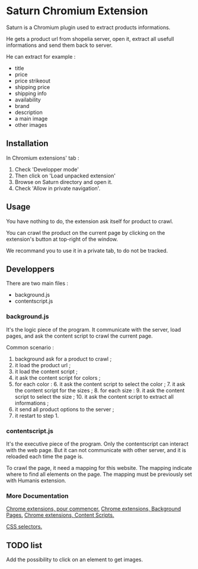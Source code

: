 
Saturn Chromium Extension
=========================

Saturn is a Chromium plugin used to extract products informations.
  
He gets a product url from shopelia server, open it, extract all usefull informations and send them back to server.
  
He can extract for example :

- title
- price
- price strikeout
- shipping price
- shipping info
- availability
- brand
- description
- a main image
- other images

Installation
------------
  
In Chromium extensions' tab :

1. Check 'Developper mode'
2. Then click on 'Load unpacked extension'
3. Browse on Saturn directory and open it.
4. Check 'Allow in private navigation'.

Usage
-----
  
You have nothing to do, the extension ask itself for product to crawl.
  
You can crawl the product on the current page by clicking on the extension's button at top-right of the window.

We recommand you to use it in a private tab, to do not be tracked.

Developpers
-----------

There are two main files :

- background.js
- contentscript.js

### background.js

It's the logic piece of the program.
It communicate with the server, load pages, and ask the content script to crawl the current page.

Common scenario :

1. background ask for a product to crawl ;
2. it load the product url ;
3. it load the content script ;
4. it ask the content script for colors ;
5. for each color :
    6. it ask the content script to select the color ;
    7. it ask the content script for the sizes ;
    8. for each size :
        9. it ask the content script to select the size ;
        10. it ask the content script to extract all informations ;
11. it send all product options to the server ;
12. it restart to step 1.

### contentscript.js

It's the executive piece of the program.
Only the contentscript can interact with the web page.
But it can not communicate with other server, and it is reloaded each time the page is.

To crawl the page, it need a mapping for this website.
The mapping indicate where to find all elements on the page.
The mapping must be previously set with Humanis extension.  

### More Documentation

[Chrome extensions, pour commencer.](http://developer.chrome.com/extensions/getstarted.html)
[Chrome extensions, Background Pages.](http://developer.chrome.com/extensions/background_pages.html)
[Chrome extensions, Content Scripts.](http://developer.chrome.com/extensions/content_scripts.html)

[CSS selectors.](http://www.w3schools.com/cssref/css_selectors.asp)

TODO list
---------

Add the possibility to click on an element to get images.

